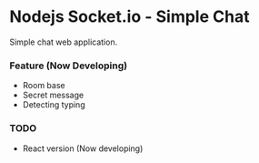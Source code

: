 # Nodejs Socket.io - Simple Chat
Simple chat web application.

### Feature (Now Developing)
* Room base
* Secret message
* Detecting typing 

### TODO
* React version (Now developing)
